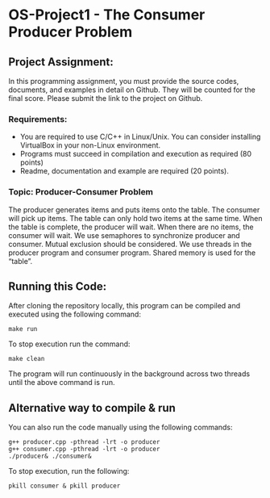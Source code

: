# OS-Project1 - The Consumer Producer Problem

## Project Assignment:

In this programming assignment, you must provide the source codes, documents, and examples in detail on Github. They will be counted for the final score. Please submit the link to the project on Github. 

### Requirements:
- You are required to use C/C++ in Linux/Unix. You can consider installing VirtualBox in your non-Linux environment.
- Programs must succeed in compilation and execution as required (80 points)
- Readme, documentation and example are required (20 points).

### Topic: Producer-Consumer Problem

The producer generates items and puts items onto the table. The consumer will pick up items. The table can only hold two items at the same time. When the table is complete, the producer will wait. When there are no items, the consumer will wait. We use semaphores to synchronize producer and consumer.  Mutual exclusion should be considered. We use threads in the producer program and consumer program. Shared memory is used for the “table”.

## Running this Code:

After cloning the repository locally, this program can be compiled and executed using the following command:
```{bash}
make run
```

To stop execution run the command:
```{bash}
make clean
```

The program will run continuously in the background across two threads until the above command is run.

## Alternative way to compile & run

You can also run the code manually using the following commands:
```{bash}
g++ producer.cpp -pthread -lrt -o producer
g++ consumer.cpp -pthread -lrt -o producer
./producer& ./consumer&
```

To stop execution, run the following:
```{bash}
pkill consumer & pkill producer
```
